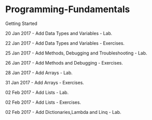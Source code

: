 # Programming-Fundamentals
Getting Started

20 Jan 2017 - Add Data Types and Variables - Lab.

22 Jan 2017 - Add Data Types and Variables - Exercises.

25 Jan 2017 - Add Methods, Debugging and Troubleshooting - Lab.

26 Jan 2017 - Add Methods and Debugging - Exercises.

28 Jan 2017 - Add Arrays - Lab.

31 Jan 2017 - Add Arrays - Exercises.

02 Feb 2017 - Add Lists - Lab.

02 Feb 2017 - Add Lists - Exercises.

02 Feb 2017 - Add Dictionaries,Lambda and Linq - Lab.
